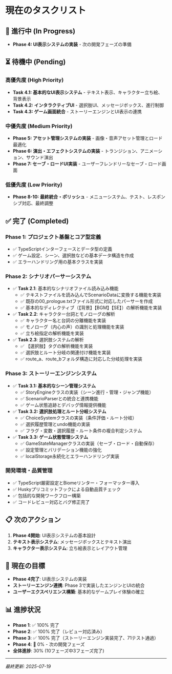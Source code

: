 # 現在のタスクリスト

## 🔄 進行中 (In Progress)
- **Phase 4: UI表示システムの実装** - 次の開発フェーズの準備

## ⏳ 待機中 (Pending)
### 高優先度 (High Priority)
- **Task 4.1: 基本的なUI表示システム** - テキスト表示、キャラクター立ち絵、背景表示
- **Task 4.2: インタラクティブUI** - 選択肢UI、メッセージボックス、進行制御
- **Task 4.3: ゲーム画面統合** - ストーリーエンジンとUI表示の連携

### 中優先度 (Medium Priority)
- **Phase 5: アセット管理システムの実装** - 画像・音声アセット管理とロード最適化
- **Phase 6: 演出・エフェクトシステムの実装** - トランジション、アニメーション、サウンド演出
- **Phase 7: セーブ・ロードUI実装** - ユーザーフレンドリーなセーブ・ロード画面

### 低優先度 (Low Priority)
- **Phase 8-10: 最終統合・ポリッシュ** - メニューシステム、テスト、レスポンシブ対応、最終調整

## ✅ 完了 (Completed)
### Phase 1: プロジェクト基盤とコア型定義
- ✅ TypeScriptインターフェースとデータ型の定義
- ✅ ゲーム設定、シーン、選択肢などの基本データ構造を作成
- ✅ エラーハンドリング用の基本クラスを実装

### Phase 2: シナリオパーサーシステム
- ✅ **Task 2.1**: 基本的なシナリオファイル読み込み機能
  - ✅ テキストファイルを読み込んでScenarioDataに変換する機能を実装
  - ✅ 既存の00_prologue.txtファイル形式に対応したパーサーを作成
  - ✅ 基本的なディレクティブ（【背景】【BGM】【SE】）の解析機能を実装
- ✅ **Task 2.2**: キャラクター台詞とモノローグの解析
  - ✅ キャラクター名と台詞の分離機能を実装
  - ✅ モノローグ（内心の声）の識別と処理機能を実装
  - ✅ 立ち絵指定の解析機能を実装
- ✅ **Task 2.3**: 選択肢システムの解析
  - ✅ 【選択肢】タグの解析機能を実装
  - ✅ 選択肢とルート分岐の関連付け機能を実装
  - ✅ route_a、route_bフォルダ構造に対応した分岐処理を実装

### Phase 3: ストーリーエンジンシステム
- ✅ **Task 3.1: 基本的なシーン管理システム** 
  - ✅ StoryEngineクラスの実装（シーン進行・管理・ジャンプ機能）
  - ✅ ScenarioParserとの統合と連携機能
  - ✅ ゲーム状態追跡とデバッグ情報提供機能
- ✅ **Task 3.2: 選択肢処理とルート分岐システム**
  - ✅ ChoiceSystemクラスの実装（条件評価・ルート分岐）
  - ✅ 選択履歴管理とundo機能の実装
  - ✅ フラグ・変数・選択履歴・ルート条件の複合判定システム
- ✅ **Task 3.3: ゲーム状態管理システム**
  - ✅ GameStateManagerクラスの実装（セーブ・ロード・自動保存）
  - ✅ 設定管理とバリデーション機能の強化
  - ✅ localStorage永続化とエラーハンドリング実装

### 開発環境・品質管理
- ✅ TypeScript厳密設定とBiomeリンター・フォーマッター導入
- ✅ Huskyプリコミットフックによる自動品質チェック
- ✅ 包括的な開発ワークフロー構築
- ✅ コードレビュー対応とバグ修正完了

## 📋 次のアクション
1. **Phase 4開始**: UI表示システムの基本設計
2. **テキスト表示システム**: メッセージボックスとテキスト演出
3. **キャラクター表示システム**: 立ち絵表示とレイアウト管理

## 🎯 現在の目標
- **Phase 4完了**: UI表示システムの実装
- **ストーリーエンジン連携**: Phase 3で実装したエンジンとUIの統合
- **ユーザーエクスペリエンス構築**: 基本的なゲームプレイ体験の確立

## 📊 進捗状況
- **Phase 1**: ✅ 100% 完了
- **Phase 2**: ✅ 100% 完了（レビュー対応済み）
- **Phase 3**: ✅ 100% 完了（ストーリーエンジン実装完了、71テスト通過）
- **Phase 4**: 🔄 0% - 次の開発フェーズ
- **全体進捗**: 30% (10フェーズ中3フェーズ完了)

---
*最終更新: 2025-07-19*